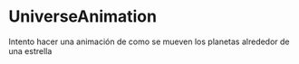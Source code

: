 # UniverseAnimation
Intento hacer una animación de como se mueven los planetas alrededor de una estrella 
